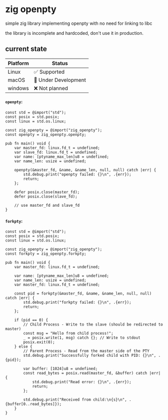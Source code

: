 # zig openpty

simple zig library implementing openpty with no need for linking to libc


the library is incomplete and hardcoded, don't use it in production.

## current state

| Platform | Status | 
| --- | --- |
| Linux | ✅ Supported | 
| macOS | 🚧 Under Development | 
| windows | ❌ Not planned |


#### `openpty`:
```zig
const std = @import("std");
const posix = std.posix;
const linux = std.os.linux;

const zig_openpty = @import("zig_openpty");
const openpty = zig_openpty.openpty;

pub fn main() void {
    var master_fd: linux.fd_t = undefined;
    var slave_fd: linux.fd_t = undefined;
    var name: [ptyname_max_len]u8 = undefined;
    var name_len: usize = undefined;

    openpty(&master_fd, &name, &name_len, null, null) catch |err| {
        std.debug.print("openpty failed: {}\n", .{err});
        return;
    };

    defer posix.close(master_fd);
    defer posix.close(slave_fd);

    // use master_fd and slave_fd
}
```

#### `forkpty`:
```zig
const std = @import("std");
const posix = std.posix;
const linux = std.os.linux;

const zig_openpty = @import("zig_openpty");
const forkpty = zig_openpty.forkpty;

pub fn main() void {
    var master_fd: linux.fd_t = undefined;

    var name: [ptyname_max_len]u8 = undefined;
    var name_len: usize = undefined;
    var master_fd: linux.fd_t = undefined;

    const pid = forkpty(&master_fd, &name, &name_len, null, null) catch |err| {
        std.debug.print("forkpty failed: {}\n", .{err});
        return;
    };

    if (pid == 0) {
        // Child Process - Write to the slave (should be redirected to master)
        const msg = "Hello from child process!";
        _ = posix.write(1, msg) catch {}; // Write to stdout
        posix.exit(0);
    } else {
        // Parent Process - Read from the master side of the PTY
        std.debug.print("Successfully forked child with PID: {}\n", .{pid});

        var buffer: [1024]u8 = undefined;
        const read_bytes = posix.read(master_fd, &buffer) catch |err| {
            std.debug.print("Read error: {}\n", .{err});
            return;
        };

        std.debug.print("Received from child:\n{s}\n", .{buffer[0..read_bytes]});
    }
}
```
